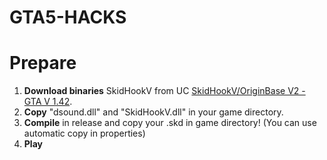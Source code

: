 # GTA5-HACKS

# Prepare

1. **Download binaries** SkidHookV from UC [SkidHookV/OriginBase V2 - GTA V 1.42](https://www.unknowncheats.me/forum/grand-theft-auto-v/254262-skidhookv-originbase-v2-gta-1-42-a.html).
2. **Copy** "dsound.dll" and "SkidHookV.dll" in your game directory.
3. **Compile** in release and copy your .skd in game directory! (You can use automatic copy in properties)
4. **Play**
